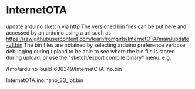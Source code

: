 # InternetOTA
update arduino sketch via http
The versioned bin files can be put here and accessed by an arduino using a url such as https://raw.githubusercontent.com/learnfromgirls/InternetOTA/main/update-v1.bin
The bin files are obtained by selecting arduino preference verbose debugging during  upload to be able to see where the bin file is stored during upload,
or use the "sketch/export compile binary" menu.
e.g. 

/tmp/arduino_build_636349/InternetOTA.ino.bin

InternetOTA.ino.nano_33_iot.bin

